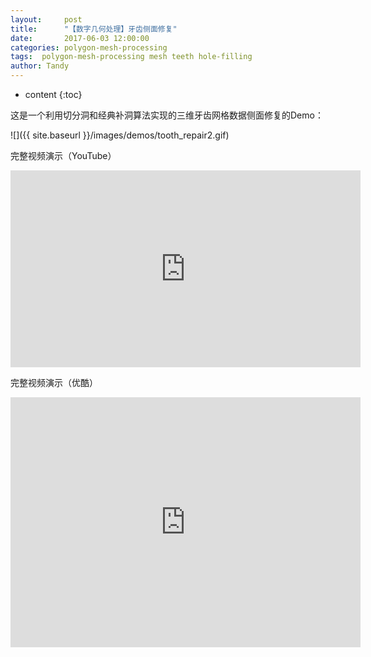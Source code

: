 ```yaml
---
layout:     post
title:      "【数字几何处理】牙齿侧面修复"
date:       2017-06-03 12:00:00
categories: polygon-mesh-processing
tags:  polygon-mesh-processing mesh teeth hole-filling 
author: Tandy
---
```


* content
{:toc}

这是一个利用切分洞和经典补洞算法实现的三维牙齿网格数据侧面修复的Demo：

![]({{ site.baseurl }}/images/demos/tooth_repair2.gif)




完整视频演示（YouTube）
<iframe width="560" height="315" src="https://www.youtube.com/embed/8lgq0SQ37Os" frameborder="0" allowfullscreen></iframe>

完整视频演示（优酷）
<iframe width="560" height="400" src="http://player.youku.com/embed/XMjgwNjYzNTU2OA==" frameborder="0" allowfullscreen></iframe>
